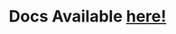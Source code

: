 <h1 align="center">
  Docs Available <a href="https://github.com/NovaUniverse/NovaCore#nova-game-engine">here!</a>
</h1>
